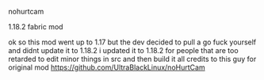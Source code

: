 nohurtcam


1.18.2 fabric mod 

ok so this mod went up to 1.17 but the dev decided to pull a go fuck yourself and didnt update it to 1.18.2
i updated it to 1.18.2 for people that are too retarded to edit minor things in src and then build it
all credits to this guy for original mod https://github.com/UltraBlackLinux/noHurtCam
